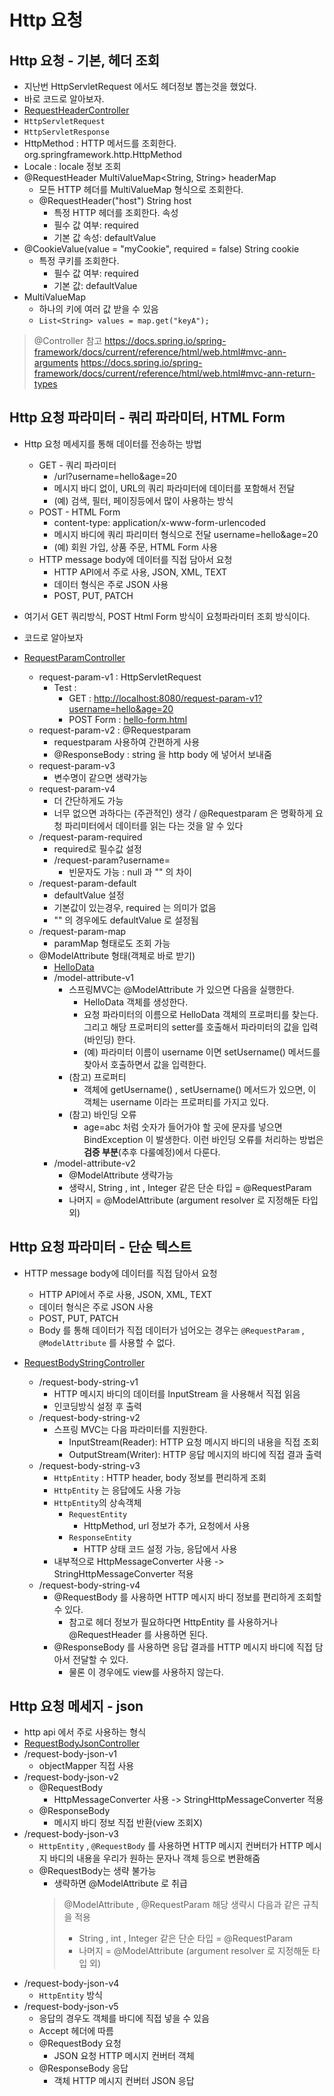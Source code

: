 # Http 요청

## Http 요청 - 기본, 헤더 조회

- 지난번 HttpServletRequest 에서도 헤더정보 뽑는것을 했었다.
- 바로 코드로 알아보자.
- [RequestHeaderController](./springmvc/src/main/java/hello/springmvc/basic/request/RequestHeaderController.java)
- `HttpServletRequest`
- `HttpServletResponse`
- HttpMethod : HTTP 메서드를 조회한다. org.springframework.http.HttpMethod
- Locale : locale 정보 조회
- @RequestHeader MultiValueMap<String, String> headerMap
  - 모든 HTTP 헤더를 MultiValueMap 형식으로 조회한다.
  - @RequestHeader("host") String host
    - 특정 HTTP 헤더를 조회한다. 속성
    - 필수 값 여부: required
    - 기본 값 속성: defaultValue
- @CookieValue(value = "myCookie", required = false) String cookie
  - 특정 쿠키를 조회한다.
    - 필수 값 여부: required
    - 기본 값: defaultValue
- MultiValueMap
  - 하나의 키에 여러 값 받을 수 있음
  - `List<String> values = map.get("keyA");`
> @Controller 참고
> <https://docs.spring.io/spring-framework/docs/current/reference/html/web.html#mvc-ann-arguments>
> <https://docs.spring.io/spring-framework/docs/current/reference/html/web.html#mvc-ann-return-types>

## Http 요청 파라미터 - 쿼리 파라미터, HTML Form

- Http 요청 메세지를 통해 데이터를 전송하는 방법
  - GET - 쿼리 파라미터
    - /url?username=hello&age=20
    - 메시지 바디 없이, URL의 쿼리 파라미터에 데이터를 포함해서 전달
    - (예) 검색, 필터, 페이징등에서 많이 사용하는 방식
  - POST - HTML Form
    - content-type: application/x-www-form-urlencoded
    - 메시지 바디에 쿼리 파리미터 형식으로 전달 username=hello&age=20
    - (예) 회원 가입, 상품 주문, HTML Form 사용
  - HTTP message body에 데이터를 직접 담아서 요청
    - HTTP API에서 주로 사용, JSON, XML, TEXT
    - 데이터 형식은 주로 JSON 사용
    - POST, PUT, PATCH

- 여기서 GET 쿼리방식, POST Html Form 방식이 요청파라미터 조회 방식이다.

- 코드로 알아보자
- [RequestParamController](./springmvc/src/main/java/hello/springmvc/basic/request/RequestParamController.java)
  - request-param-v1 : HttpServletRequest
    - Test :
      - GET : <http://localhost:8080/request-param-v1?username=hello&age=20>
      - POST Form : [hello-form.html](./servlet/src/main/webapp/basic/hello-form.html)
  - request-param-v2 : @Requestparam
    - requestparam 사용하여 간편하게 사용
    - @ResponseBody : string 을 http body 에 넣어서 보내줌
  - request-param-v3
    - 변수명이 같으면 생략가능
  - request-param-v4
    - 더 간단하게도 가능
    - 너무 없으면 과하다는 (주관적인) 생각 / @Requestparam 은 명확하게 요청 파리미터에서 데이터를 읽는 다는 것을 알 수 있다
  - /request-param-required
    - required로 필수값 설정
    - /request-param?username=
      - 빈문자도 가능 : null 과 "" 의 차이
  - /request-param-default
    - defaultValue 설정
    - 기본값이 있는경우, required 는 의미가 없음
    - "" 의 경우에도 defaultValue 로 설정됨
  - /request-param-map
    - paramMap 형태로도 조회 가능
  - @ModelAttribute 형태(객체로 바로 받기)
    - [HelloData](./servlet/src/main/java/hello/servlet/basic/HelloData.java)
    - /model-attribute-v1
      - 스프링MVC는 @ModelAttribute 가 있으면 다음을 실행한다.
        - HelloData 객체를 생성한다.
        - 요청 파라미터의 이름으로 HelloData 객체의 프로퍼티를 찾는다. 그리고 해당 프로퍼티의 setter를 호출해서 파라미터의 값을 입력(바인딩) 한다.
        - (예) 파라미터 이름이 username 이면 setUsername() 메서드를 찾아서 호출하면서 값을 입력한다.
      - (참고) 프로퍼티
        - 객체에 getUsername() , setUsername() 메서드가 있으면, 이 객체는 username 이라는 프로퍼티를 가지고 있다.
      - (참고) 바인딩 오류
        - age=abc 처럼 숫자가 들어가야 할 곳에 문자를 넣으면 BindException 이 발생한다. 이런 바인딩 오류를 처리하는 방법은 **검증 부분**(추후 다룰예정)에서 다룬다.
    - /model-attribute-v2
      - @ModelAttribute 생략가능
      - 생략시, String , int , Integer 같은 단순 타입 = @RequestParam
      - 나머지 = @ModelAttribute (argument resolver 로 지정해둔 타입 외)

## Http 요청 파라미터 - 단순 텍스트

- HTTP message body에 데이터를 직접 담아서 요청
  - HTTP API에서 주로 사용, JSON, XML, TEXT
  - 데이터 형식은 주로 JSON 사용
  - POST, PUT, PATCH
  - Body 를 통해 데이터가 직접 데이터가 넘어오는 경우는 `@RequestParam` , `@ModelAttribute` 를 사용할 수 없다.

- [RequestBodyStringController](./springmvc/src/main/java/hello/springmvc/basic/request/RequestBodyStringController.java)
  - /request-body-string-v1
    - HTTP 메시지 바디의 데이터를 InputStream 을 사용해서 직접 읽음
    - 인코딩방식 설정 후 출력
  - /request-body-string-v2
    - 스프링 MVC는 다음 파라미터를 지원한다.
      - InputStream(Reader): HTTP 요청 메시지 바디의 내용을 직접 조회
      - OutputStream(Writer): HTTP 응답 메시지의 바디에 직접 결과 출력
  - /request-body-string-v3
    - `HttpEntity` : HTTP header, body 정보를 편리하게 조회
    - `HttpEntity` 는 응답에도 사용 가능
    - `HttpEntity`의 상속객체
      - `RequestEntity`
        - HttpMethod, url 정보가 추가, 요청에서 사용
      - `ResponseEntity`
        - HTTP 상태 코드 설정 가능, 응답에서 사용
    - 내부적으로 HttpMessageConverter 사용 -> StringHttpMessageConverter 적용
  - /request-body-string-v4
    - @RequestBody 를 사용하면 HTTP 메시지 바디 정보를 편리하게 조회할 수 있다.
      - 참고로 헤더 정보가 필요하다면 HttpEntity 를 사용하거나 @RequestHeader 를 사용하면 된다.
    - @ResponseBody 를 사용하면 응답 결과를 HTTP 메시지 바디에 직접 담아서 전달할 수 있다.
      - 물론 이 경우에도 view를 사용하지 않는다.

## Http 요청 메세지 - json

- http api 에서 주로 사용하는 형식
- [RequestBodyJsonController](./springmvc/src/main/java/hello/springmvc/basic/request/RequestBodyJsonController.java)
- /request-body-json-v1
  - objectMapper 직접 사용
- /request-body-json-v2
  - @RequestBody
    - HttpMessageConverter 사용 -> StringHttpMessageConverter 적용
  - @ResponseBody
    - 메시지 바디 정보 직접 반환(view 조회X)
- /request-body-json-v3
  - `HttpEntity` , `@RequestBody` 를 사용하면 HTTP 메시지 컨버터가 HTTP 메시지 바디의 내용을 우리가 원하는 문자나 객체 등으로 변환해줌
  - @RequestBody는 생략 불가능
    - 생략하면 @ModelAttribute 로 취급
    > @ModelAttribute , @RequestParam 해당 생략시 다음과 같은 규칙을 적용
    > - String , int , Integer 같은 단순 타입 = @RequestParam
    > - 나머지 = @ModelAttribute (argument resolver 로 지정해둔 타입 외)
- /request-body-json-v4
  - `HttpEntity` 방식
- /request-body-json-v5
  - 응답의 경우도 객체를 바디에 직접 넣을 수 있음
  - Accept 헤더에 따름
  - @RequestBody 요청
    - JSON 요청 HTTP 메시지 컨버터 객체
  - @ResponseBody 응답
    - 객체 HTTP 메시지 컨버터 JSON 응답